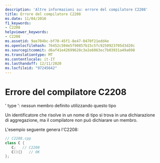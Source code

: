 ```yaml
---
description: 'Altre informazioni su: errore del compilatore C2208'
title: Errore del compilatore C2208
ms.date: 11/04/2016
f1_keywords:
- C2208
helpviewer_keywords:
- C2208
ms.assetid: 9ae704bc-bf70-45f1-8e47-0470f21edd4e
ms.openlocfilehash: 76452c504e5f90857b15c5fc9250923705d3d20c
ms.sourcegitcommit: d6af41e42699628c3e2e6063ec7b03931a49a098
ms.translationtype: MT
ms.contentlocale: it-IT
ms.lasthandoff: 12/11/2020
ms.locfileid: "97245642"
---
```

# <a name="compiler-error-c2208"></a>Errore del compilatore C2208

' type ': nessun membro definito utilizzando questo tipo

Un identificatore che risolve in un nome di tipo si trova in una dichiarazione di aggregazione, ma il compilatore non può dichiarare un membro.

L'esempio seguente genera l'C2208:

```cpp
// C2208.cpp
class C {
   C;   // C2208
   C(){}   // OK
};
```
